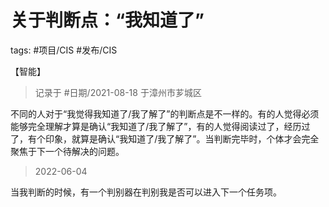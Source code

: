 # 关于判断点：“我知道了”

tags: #项目/CIS #发布/CIS 

<category>【智能】</category>

> 记录于 #日期/2021-08-18 于漳州市芗城区


不同的人对于“我觉得我知道了/我了解了”的判断点是不一样的。有的人觉得必须能够完全理解才算是确认“我知道了/我了解了”，有的人觉得阅读过了，经历过了，有个印象，就算是确认“我知道了/我了解了”。当判断完毕时，个体才会完全聚焦于下一个待解决的问题。

> 2022-06-04 

当我判断的时候，有一个判别器在判别我是否可以进入下一个任务项。